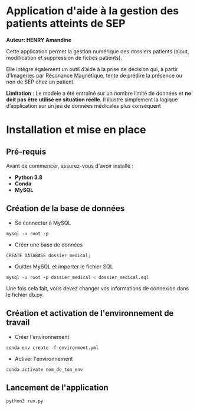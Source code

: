 # Application d'aide à la gestion des patients atteints de SEP

**Auteur: HENRY Amandine**

Cette application permet la gestion numérique des dossiers patients (ajout, modification et suppression de fiches patients).  

Elle intègre également un outil d’aide à la prise de décision qui, à partir d’Imageries par Résonance Magnétique, tente de prédire la présence ou non de SEP chez un patient.  

**Limitation** : 
Le modèle a été entraîné sur un nombre limité de données et **ne doit pas être utilisé en situation réelle**. Il illustre simplement la logique d’application sur un jeu de données médicales plus conséquent

# Installation et mise en place

## Pré-requis

Avant de commencer, assurez-vous d'avoir installé :  
- **Python 3.8**  
- **Conda**  
- **MySQL**


## Création de la base de données 

- Se connecter à MySQL

```
mysql -u root -p
```

- Créer une base de données 

```
CREATE DATABASE dossier_medical;
```

- Quitter MySQL et importer le fichier SQL 

```
mysql -u root -p dossier_medical < dossier_medical.sql
```

Une fois cela fait, vous devez changer vos informations de connexion dans le fichier db.py.

## Création et activation de l'environnement de travail 

- Créer l'environnement

```
conda env create -f environment.yml
```

- Activer l'environnement 

```
conda activate nom_de_ton_env
```

## Lancement de l'application

```
python3 run.py
```